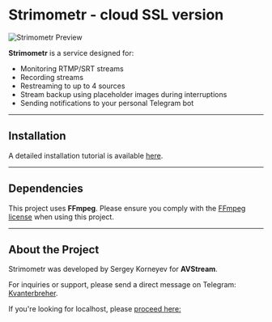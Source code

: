 # Strimometr - cloud SSL version

![Strimometr Preview](https://i.postimg.cc/wvH1bZDs/Screenshot-3.png)

**Strimometr** is a service designed for:
- Monitoring RTMP/SRT streams
- Recording streams
- Restreaming to up to 4 sources
- Stream backup using placeholder images during interruptions
- Sending notifications to your personal Telegram bot

---

## Installation

A detailed installation tutorial is available [here](https://avstream.ru/strimometr).

---

## Dependencies

This project uses **FFmpeg**. Please ensure you comply with the [FFmpeg license](https://ffmpeg.org/legal.html) when using this project.

---

## About the Project

Strimometr was developed by Sergey Korneyev for **AVStream**.

For inquiries or support, please send a direct message on Telegram: [Kvanterbreher](https://t.me/Kvanterbreher).

If you're looking for localhost, please [proceed here:](https://github.com/AVStreamAI/avstream_rtmp_monitoring_recording_restreaming_tg)
